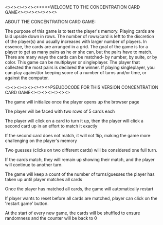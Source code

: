 <><><><><><><><>WELCOME TO THE CONCENTRATION CARD GAME<><><><><><><>

ABOUT THE CONCENTRATION CARD GAME:

The purpose of this game is to test the player's memory. 
Playing cards are laid upside down in rows. 
The number of rows/card is left to the discretion of the player(s) and usually increases with larger number of players. 
In essence, the cards are arranged in a grid.
The goal of the game is for a player to get as many pairs as he or she can, but the pairs have to match.
There are many ways the cards can be matched- by number, by suite, or by color. 
This game can be multiplayer or singleplayer.
The player that collected the most pairs is declared the winner.
If playing singleplayer, you can play against/or keeping score of a number of turns and/or time, or against the computer.


<><><><><><><><>PSEUDOCODE FOR THIS VERSION CONCENTRATION CARD GAME<><><><><><><>

The game will initialize once the player opens up the browser page

The player will be faced with two rows of 5 cards each

The player will click on a card to turn it up, then the player will click a second card up in an effort to match it exactly

If the second card does not match, it will not flip, making the game more challenging on the player's memory

Two guesses (clicks on two different cards) will be considered one full turn.

If the cards match, they will remain up showing their match, and the player will continue to another turn.

The game will keep a count of the number of turns/guesses the player has taken up until player matches all cards

Once the player has matched all cards, the game will automatically restart

If player wants to reset before all cards are matched, player can click on the 'restart game' button.

At the start of every new game, the cards will be shuffled to ensure randomness and the counter will be back to 0 
